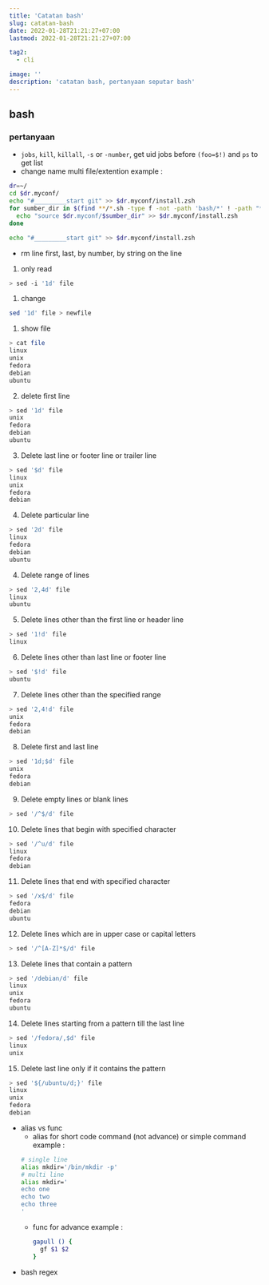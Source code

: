 ```yaml
---
title: 'Catatan bash'
slug: catatan-bash
date: 2022-01-28T21:21:27+07:00
lastmod: 2022-01-28T21:21:27+07:00

tag2:
  - cli

image: ''
description: 'catatan bash, pertanyaan seputar bash'
---
```


## bash

### pertanyaan

- `jobs`, `kill`, `killall`, `-s` or `-number`, get uid jobs before `(foo=$!)` and `ps` to get list
- change name multi file/extention
  example :

```bash
dr=~/
cd $dr.myconf/
echo "#_________start git" >> $dr.myconf/install.zsh
for sumber_dir in $(find **/*.sh -type f -not -path 'bash/*' ! -path "*/ubuntu*" ! -path "web*" ! -path "*/oh_my_bash/*"); do
  echo "source $dr.myconf/$sumber_dir" >> $dr.myconf/install.zsh
done

echo "#_________start git" >> $dr.myconf/install.zsh
```

- rm line first, last, by number, by string on the line

1. only read

```bash
> sed -i '1d' file
```

1. change

```bash
sed '1d' file > newfile
```

1. show file

```bash
> cat file
linux
unix
fedora
debian
ubuntu
```

2. delete first line

```bash
> sed '1d' file
unix
fedora
debian
ubuntu
```

3. Delete last line or footer line or trailer line

```bash
> sed '$d' file
linux
unix
fedora
debian
```

4. Delete particular line

```bash
> sed '2d' file
linux
fedora
debian
ubuntu
```

4. Delete range of lines

```bash
> sed '2,4d' file
linux
ubuntu
```

5. Delete lines other than the first line or header line

```bash
> sed '1!d' file
linux
```

6. Delete lines other than last line or footer line

```bash
> sed '$!d' file
ubuntu
```

7. Delete lines other than the specified range

```bash
> sed '2,4!d' file
unix
fedora
debian
```

8. Delete first and last line

```bash
> sed '1d;$d' file
unix
fedora
debian
```

9. Delete empty lines or blank lines

```bash
> sed '/^$/d' file
```

10. Delete lines that begin with specified character

```bash
> sed '/^u/d' file
linux
fedora
debian
```

11. Delete lines that end with specified character

```bash
> sed '/x$/d' file
fedora
debian
ubuntu
```
12. Delete lines which are in upper case or capital letters

```bash
> sed '/^[A-Z]*$/d' file
```

13. Delete lines that contain a pattern

```bash
> sed '/debian/d' file
linux
unix
fedora
ubuntu
```

14. Delete lines starting from a pattern till the last line

```bash
> sed '/fedora/,$d' file
linux
unix
```

15. Delete last line only if it contains the pattern

```bash
> sed '${/ubuntu/d;}' file
linux
unix
fedora
debian
```
- alias vs func
  - alias for short code command (not advance) or simple command
    example :
  ```bash
  # single line
  alias mkdir='/bin/mkdir -p'
  # multi line
  alias mkdir='
  echo one
  echo two
  echo three
  '
  ```
  - func for advance
    example :
    ```bash
    gapull () {
      gf $1 $2
    }
    ```
- bash regex
